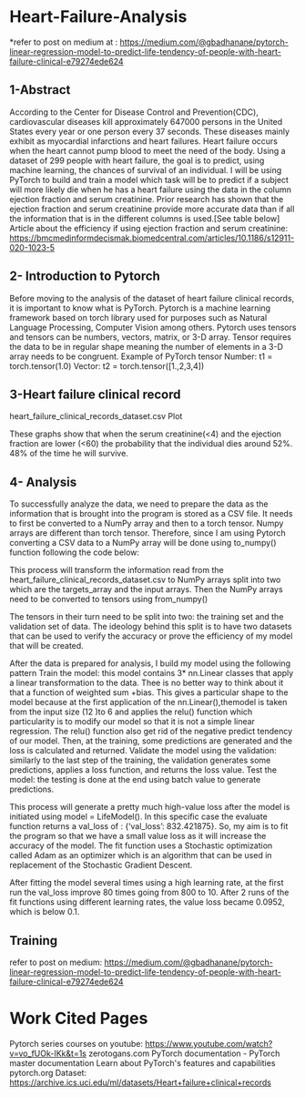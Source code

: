 # Heart-Failure-Analysis

*refer to post on medium at : https://medium.com/@gbadhanane/pytorch-linear-regression-model-to-predict-life-tendency-of-people-with-heart-failure-clinical-e79274ede624

## 1-Abstract
According to the Center for Disease Control and Prevention(CDC), cardiovascular diseases kill approximately 647000 persons in the United States every year or one person every 37 seconds. These diseases mainly exhibit as myocardial infarctions and heart failures. Heart failure occurs when the heart cannot pump blood to meet the need of the body. Using a dataset of 299 people with heart failure, the goal is to predict, using machine learning, the chances of survival of an individual. I will be using PyTorch to build and train a model which task will be to predict if a subject will more likely die when he has a heart failure using the data in the column ejection fraction and serum creatinine.
Prior research has shown that the ejection fraction and serum creatinine provide more accurate data than if all the information that is in the different columns is used.[See table below]
Article about the efficiency if using ejection fraction and serum creatinine:
https://bmcmedinformdecismak.biomedcentral.com/articles/10.1186/s12911-020-1023-5
## 2- Introduction to Pytorch
Before moving to the analysis of the dataset of heart failure clinical records, it is important to know what is PyTorch. Pytorch is a machine learning framework based on torch library used for purposes such as Natural Language Processing, Computer Vision among others. Pytorch uses tensors and tensors can be numbers, vectors, matrix, or 3-D array. Tensor requires the data to be in regular shape meaning the number of elements in a 3-D array needs to be congruent.
Example of PyTorch tensor
Number: t1 = torch.tensor(1.0)
Vector: t2 = torch.tensor([1.,2,3,4])
## 3-Heart failure clinical record

heart_failure_clinical_records_dataset.csv
Plot



These graphs show that when the serum creatinine(<4) and the ejection fraction are lower (<60) the probability that the individual dies around 52%. 48% of the time he will survive.
## 4- Analysis
To successfully analyze the data, we need to prepare the data as the information that is brought into the program is stored as a CSV file. It needs to first be converted to a NumPy array and then to a torch tensor. Numpy arrays are different than torch tensor. Therefore, since I am using Pytorch converting a CSV data to a NumPy array will be done using to_numpy() function following the code below:

This process will transform the information read from the heart_failure_clinical_records_dataset.csv to NumPy arrays split into two which are the targets_array and the input arrays. Then the NumPy arrays need to be converted to tensors using from_numpy()

The tensors in their turn need to be split into two: the training set and the validation set of data. The ideology behind this split is to have two datasets that can be used to verify the accuracy or prove the efficiency of my model that will be created.

After the data is prepared for analysis, I build my model using the following pattern
Train the model: this model contains 3* nn.Linear classes that apply a linear transformation to the data. Thee is no better way to think about it that a function of weighted sum +bias. This gives a particular shape to the model because at the first application of the nn.Linear(),themodel is taken from the input size (12 )to 6 and applies the relu() function which particularity is to modify our model so that it is not a simple linear regression. The relu() function also get rid of the negative predict tendency of our model. Then, at the training, some predictions are generated and the loss is calculated and returned.
Validate the model using the validation: similarly to the last step of the training, the validation generates some predictions, applies a loss function, and returns the loss value.
Test the model: the testing is done at the end using batch value to generate predictions.

This process will generate a pretty much high-value loss after the model is initiated using model = LifeModel(). In this specific case the evaluate function returns a val_loss of : {‘val_loss’: 832.421875}.
So, my aim is to fit the program so that we have a small value loss as it will increase the accuracy of the model. The fit function uses a Stochastic optimization called Adam as an optimizer which is an algorithm that can be used in replacement of the Stochastic Gradient Descent.

After fitting the model several times using a high learning rate, at the first run the val_loss improve 80 times going from 800 to 10. After 2 runs of the fit functions using different learning rates, the value loss became 0.0952, which is below 0.1.
## Training
   refer to post on medium: https://medium.com/@gbadhanane/pytorch-linear-regression-model-to-predict-life-tendency-of-people-with-heart-failure-clinical-e79274ede624 

# Work Cited Pages
Pytorch series courses on youtube: https://www.youtube.com/watch?v=vo_fUOk-IKk&t=1s
zerotogans.com
PyTorch documentation - PyTorch master documentation
Learn about PyTorch's features and capabilities
pytorch.org
Dataset: https://archive.ics.uci.edu/ml/datasets/Heart+failure+clinical+records
